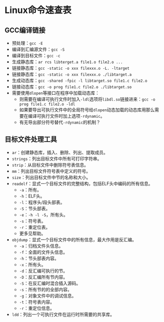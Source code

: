 # Linux命令速查表

## GCC编译链接

- 预处理：`gcc -E`
- 编译到汇编源文件：`gcc -S`
- 编译到目标文件：`gcc -c`
- 生成静态库：`ar rcs libterget.a file1.o file2.o ...`
- 链接静态库：`gcc -static -o xxx filexxx.o -L. -ltarget`
- 链接静态库：`gcc -static -o xxx filexxx.o ./libtarget.a`
- 生成动态库：`gcc -shared -fpic -l libtarget.so file1.c file2.o`
- 链接动态库：`gcc -o prog file1.c file2.o ./libtarget.so`
- 需要使用`dlopen`等接口在程序中加载动态库：
    - 则需要在编译可执行文件时加入`-ldl`选项将`libdl.so`链接进来：`gcc -o prog file1.c file2.o -ldl`
    - 如果要导出可执行文件中的全局符号给`dlopen`动态加载的动态库用那么需要在编译可执行文件时加上选项`-rdynamic`。
    - 有无导出部分符号替代`-rdynamic`的机制？

## 目标文件处理工具

- `ar`：创建静态库，插入、删除、列出、提取成员。
- `strings`：列出目标文件中所有可打印字符串。
- `strip`：从目标文件中删除符号表信息。
- `mm`：列出目标文件符号表中定义的符号。
- `size`：列出目标文件中节的名称和大小。
- `readelf`：显式一个目标文件的完整结构，包括ELF头中编码的所有信息。
    - `-a`：所有。
    - `-h`：ELF头。
    - `-l`：程序头/段头部表。
    - `-S`：节头部表。
    - `-e`：`-h -l -S`，所有头。
    - `-s`：符号表。
    - `-r`：重定位表。
    - 更多见帮助。
- `objdump`：显式一个目标文件中的所有信息，最大作用是反汇编。
    - `-a`：归档文件头信息。
    - `-f`：全面的文件头信息。
    - `-h`：节头部表内容。
    - `-x`：所有头。
    - `-d`：反汇编可执行的节。
    - `-D`：反汇编所有节内容。
    - `-S`：在反汇编时混合插入源码。
    - `-s`：所有节的的全部内容。
    - `-g`：对象文件中的调试信息。
    - `-t`：符号表内容。
    - `-r`：重定位信息。
- `ldd`：列出一个可执行文件在运行时所需要的共享库。
